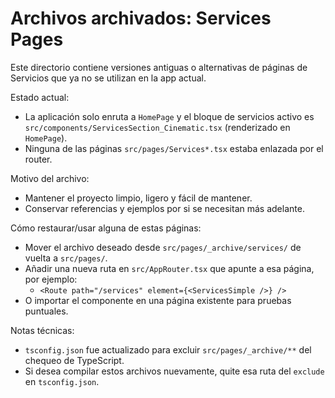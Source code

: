 # Archivos archivados: Services Pages

Este directorio contiene versiones antiguas o alternativas de páginas de Servicios que ya no se utilizan en la app actual.

Estado actual:

- La aplicación solo enruta a `HomePage` y el bloque de servicios activo es `src/components/ServicesSection_Cinematic.tsx` (renderizado en `HomePage`).
- Ninguna de las páginas `src/pages/Services*.tsx` estaba enlazada por el router.

Motivo del archivo:

- Mantener el proyecto limpio, ligero y fácil de mantener.
- Conservar referencias y ejemplos por si se necesitan más adelante.

Cómo restaurar/usar alguna de estas páginas:

- Mover el archivo deseado desde `src/pages/_archive/services/` de vuelta a `src/pages/`.
- Añadir una nueva ruta en `src/AppRouter.tsx` que apunte a esa página, por ejemplo:
  - `<Route path="/services" element={<ServicesSimple />} />`
- O importar el componente en una página existente para pruebas puntuales.

Notas técnicas:

- `tsconfig.json` fue actualizado para excluir `src/pages/_archive/**` del chequeo de TypeScript.
- Si desea compilar estos archivos nuevamente, quite esa ruta del `exclude` en `tsconfig.json`.
